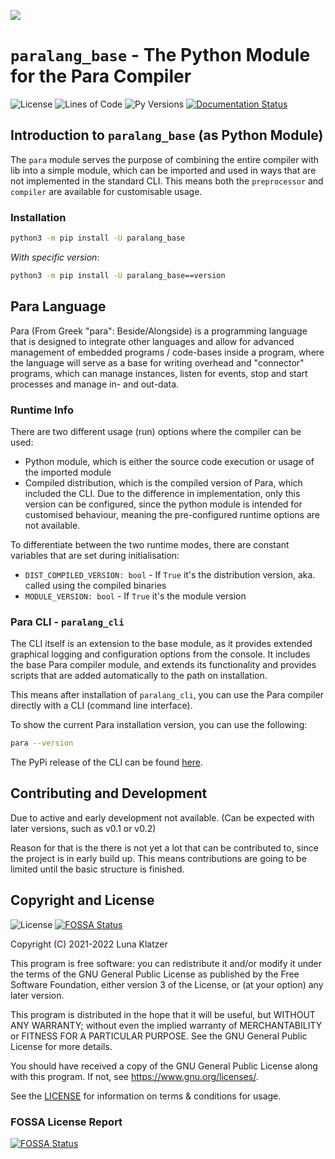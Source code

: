 ![](https://raw.githubusercontent.com/Para-Lang/Para/v0.1.dev7/img/para-banner.png)

# `paralang_base` - The Python Module for the Para Compiler

![License](https://img.shields.io/github/license/Para-Lang/Para?color=cyan)
![Lines of Code](https://img.shields.io/tokei/lines/github/Para-Lang/Para)
![Py Versions](https://img.shields.io/pypi/pyversions/paralang-base.svg)
[![Documentation Status](https://readthedocs.org/projects/para/badge/?version=latest)](https://para.readthedocs.io/en/latest/?badge=latest)

## Introduction to `paralang_base` (as Python Module)

The `para` module serves the purpose of combining the entire compiler with lib
into a simple module, which can be imported and used in ways that are not
implemented in the standard CLI. This means both the `preprocessor` and
`compiler` are available for customisable usage.

### Installation

```bash
python3 -m pip install -U paralang_base
```

*With specific version*:

```bash
python3 -m pip install -U paralang_base==version
```

## Para Language

Para (From Greek "para": Beside/Alongside) is a programming language that
is designed to integrate other languages and allow for advanced management of
embedded programs / code-bases inside a program, where the language will serve
as a base for writing overhead and "connector" programs, which can manage
instances, listen for events, stop and start processes and manage in- and
out-data.

### Runtime Info

There are two different usage (run) options where the compiler can be used:

- Python module, which is either the source code execution or usage of the
  imported module
- Compiled distribution, which is the compiled version of Para, which
  included the CLI. Due to the difference in implementation, only this version
  can be configured, since the python module is intended for customised
  behaviour, meaning the pre-configured runtime options are not available.

To differentiate between the two runtime modes, there are constant variables
that are set during initialisation:

- `DIST_COMPILED_VERSION: bool` - If `True` it's the distribution version, aka.
  called using the compiled binaries
- `MODULE_VERSION: bool` - If `True` it's the module version

### Para CLI - `paralang_cli`

The CLI itself is an extension to the base module, as it provides extended
graphical logging and configuration options from the console. It includes the
base Para compiler module, and extends its functionality and provides
scripts that are added automatically to the path on installation.

This means after installation of `paralang_cli`, you can use the Para compiler
directly with a CLI (command line interface). 

To show the current Para installation version, you can use the following:
```bash
para --version
```

The PyPi release of the CLI can be found
[here](https://pypi.org/project/paralang_cli/).

## Contributing and Development

Due to active and early development not available. (Can be expected with later
versions, such as v0.1 or v0.2)

Reason for that is the there is not yet a lot that can be contributed to, since
the project is in early build up. This means contributions are going to be 
limited until the basic structure is finished.

## Copyright and License

![License](https://img.shields.io/github/license/Para-Lang/Para?color=cyan)
[![FOSSA Status](https://app.fossa.com/api/projects/git%2Bgithub.com%2FPara-Lang%2FPara.svg?type=shield)](https://app.fossa.com/projects/git%2Bgithub.com%2FPara-Lang%2FPara?ref=badge_shield)

Copyright (C) 2021-2022 Luna Klatzer

This program is free software: you can redistribute it and/or modify it under
the terms of the GNU General Public License as published by the Free Software
Foundation, either version 3 of the License, or
(at your option) any later version.

This program is distributed in the hope that it will be useful, but WITHOUT ANY
WARRANTY; without even the implied warranty of MERCHANTABILITY or FITNESS FOR A
PARTICULAR PURPOSE. See the GNU General Public License for more details.

You should have received a copy of the GNU General Public License along with
this program. If not, see <https://www.gnu.org/licenses/>.

See the [LICENSE](https://raw.githubusercontent.com/Para-Lang/Para/main/LICENSE)
for information on terms & conditions for usage.

### FOSSA License Report

[![FOSSA Status](https://app.fossa.com/api/projects/git%2Bgithub.com%2FPara-Lang%2FPara.svg?type=large)](https://app.fossa.com/projects/git%2Bgithub.com%2FPara-Lang%2FPara?ref=badge_large)
